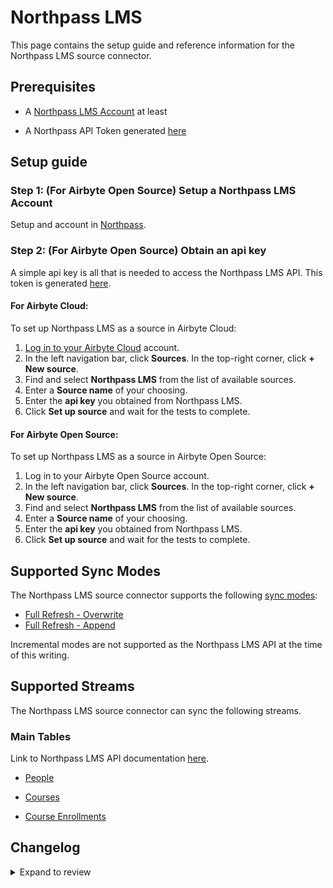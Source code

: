 # Northpass LMS

This page contains the setup guide and reference information for the Northpass LMS source connector.

## Prerequisites

- A [Northpass LMS Account](https://www.northpass.com) at least
<!-- env:oss -->
- A Northpass API Token generated [here](https://developers.northpass.com/docs/api-authentication)
  <!-- /env:oss -->

## Setup guide

<!-- env:oss -->

### Step 1: (For Airbyte Open Source) Setup a Northpass LMS Account

Setup and account in [Northpass](https://www.northpass.com/). 


### Step 2: (For Airbyte Open Source) Obtain an api key

A simple api key is all that is needed to access the Northpass LMS API. This token is generated [here](https://developers.northpass.com/docs/api-authentication).


#### For Airbyte Cloud:

To set up Northpass LMS as a source in Airbyte Cloud:

1. [Log in to your Airbyte Cloud](https://cloud.airbyte.com/workspaces) account.
2. In the left navigation bar, click **Sources**. In the top-right corner, click **+ New source**.
3. Find and select **Northpass LMS** from the list of available sources.
4. Enter a **Source name** of your choosing.
5. Enter the **api key** you obtained from Northpass LMS.
6. Click **Set up source** and wait for the tests to complete.

<!-- /env:cloud -->

<!-- env:oss -->

#### For Airbyte Open Source:

To set up Northpass LMS as a source in Airbyte Open Source:

1. Log in to your Airbyte Open Source account.
2. In the left navigation bar, click **Sources**. In the top-right corner, click **+ New source**.
3. Find and select **Northpass LMS** from the list of available sources.
4. Enter a **Source name** of your choosing.
5. Enter the **api key** you obtained from Northpass LMS.
6. Click **Set up source** and wait for the tests to complete.

<!-- /env:oss -->

## Supported Sync Modes

The Northpass LMS source connector supports the following [sync modes](https://docs.airbyte.com/cloud/core-concepts#connection-sync-modes):

- [Full Refresh - Overwrite](https://docs.airbyte.com/understanding-airbyte/connections/full-refresh-overwrite/)
- [Full Refresh - Append](https://docs.airbyte.com/understanding-airbyte/connections/full-refresh-append)

Incremental modes are not supported as the Northpass LMS API at the time of this writing.

## Supported Streams

The Northpass LMS source connector can sync the following streams.

### Main Tables

Link to Northpass LMS API documentation [here](https://developers.northpass.com/docs/).

- [People](https://developers.northpass.com/reference/get_v2-people)

- [Courses](https://developers.northpass.com/reference/get_v2-courses)

- [Course Enrollments](https://developers.northpass.com/reference/get_v2-courses-course-uuid-enrollments)

## Changelog

<details>
  <summary>Expand to review</summary>

| Version  | Date       | Pull Request                                             | Subject                                                                                                                              |
|:---------|:-----------|:---------------------------------------------------------|:-------------------------------------------------------------------------------------------------------------------------------------|
| 0.2.25 | 2025-07-26 | [60466](https://github.com/airbytehq/airbyte/pull/60466) | Update dependencies |
| 0.2.24 | 2025-05-10 | [60156](https://github.com/airbytehq/airbyte/pull/60156) | Update dependencies |
| 0.2.23 | 2025-05-03 | [59487](https://github.com/airbytehq/airbyte/pull/59487) | Update dependencies |
| 0.2.22 | 2025-04-27 | [58530](https://github.com/airbytehq/airbyte/pull/58530) | Update dependencies |
| 0.2.21 | 2025-04-12 | [57915](https://github.com/airbytehq/airbyte/pull/57915) | Update dependencies |
| 0.2.20 | 2025-04-05 | [57305](https://github.com/airbytehq/airbyte/pull/57305) | Update dependencies |
| 0.2.19 | 2025-03-29 | [56727](https://github.com/airbytehq/airbyte/pull/56727) | Update dependencies |
| 0.2.18 | 2025-03-22 | [56204](https://github.com/airbytehq/airbyte/pull/56204) | Update dependencies |
| 0.2.17 | 2025-03-08 | [55515](https://github.com/airbytehq/airbyte/pull/55515) | Update dependencies |
| 0.2.16 | 2025-03-01 | [54763](https://github.com/airbytehq/airbyte/pull/54763) | Update dependencies |
| 0.2.15 | 2025-02-22 | [54294](https://github.com/airbytehq/airbyte/pull/54294) | Update dependencies |
| 0.2.14 | 2025-02-15 | [53799](https://github.com/airbytehq/airbyte/pull/53799) | Update dependencies |
| 0.2.13 | 2025-02-08 | [53287](https://github.com/airbytehq/airbyte/pull/53287) | Update dependencies |
| 0.2.12 | 2025-02-01 | [52768](https://github.com/airbytehq/airbyte/pull/52768) | Update dependencies |
| 0.2.11 | 2025-01-25 | [52223](https://github.com/airbytehq/airbyte/pull/52223) | Update dependencies |
| 0.2.10 | 2025-01-18 | [51832](https://github.com/airbytehq/airbyte/pull/51832) | Update dependencies |
| 0.2.9 | 2025-01-11 | [51219](https://github.com/airbytehq/airbyte/pull/51219) | Update dependencies |
| 0.2.8 | 2024-12-28 | [50606](https://github.com/airbytehq/airbyte/pull/50606) | Update dependencies |
| 0.2.7 | 2024-12-21 | [50125](https://github.com/airbytehq/airbyte/pull/50125) | Update dependencies |
| 0.2.6 | 2024-12-14 | [49625](https://github.com/airbytehq/airbyte/pull/49625) | Update dependencies |
| 0.2.5 | 2024-12-12 | [49221](https://github.com/airbytehq/airbyte/pull/49221) | Update dependencies |
| 0.2.4 | 2024-12-11 | [48907](https://github.com/airbytehq/airbyte/pull/48907) | Starting with this version, the Docker image is now rootless. Please note that this and future versions will not be compatible with Airbyte versions earlier than 0.64 |
| 0.2.3 | 2024-11-04 | [48257](https://github.com/airbytehq/airbyte/pull/48257) | Update dependencies |
| 0.2.2 | 2024-10-29 | [47863](https://github.com/airbytehq/airbyte/pull/47863) | Update dependencies |
| 0.2.1 | 2024-10-28 | [47520](https://github.com/airbytehq/airbyte/pull/47520) | Update dependencies |
| 0.2.0 | 2024-08-26 | [44771](https://github.com/airbytehq/airbyte/pull/44771) | Refactor connector to manifest-only format |
| 0.1.4 | 2024-08-24 | [44684](https://github.com/airbytehq/airbyte/pull/44684) | Update dependencies |
| 0.1.3 | 2024-08-17 | [44231](https://github.com/airbytehq/airbyte/pull/44231) | Update dependencies |
| 0.1.2 | 2024-08-12 | [43867](https://github.com/airbytehq/airbyte/pull/43867) | Update dependencies |
| 0.1.1 | 2024-08-10 | [43484](https://github.com/airbytehq/airbyte/pull/43484) | Update dependencies |
| 0.1.0 | 2024-08-06 | [43319](https://github.com/airbytehq/airbyte/pull/43319) | New Source: Northpass LMS |
</details>
